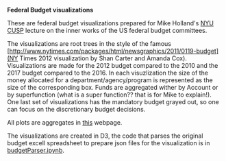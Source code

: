 **Federal Budget visualizations**

These are federal budget visualizations prepared for Mike Holland's [NYU CUSP](http://cusp.nyu.edu/) lecture on the inner works of the US federal budget committees.

The visualizations are root trees in the style of the famous [http://www.nytimes.com/packages/html/newsgraphics/2011/0119-budget](NY Times 2012 visualization by Shan Carter and Amanda Cox).
Visualizations are made for the 2012 budget compared to the 2010 and the 2017 budget compared to the 2016. 
In each visuzlization the size of the money allocated for a department/agency/program is represented as the size of the corresponding box. 
Funds are aggregated wither by Account or by superfunction (what is a super function?? that is for Mike to explain!).
One last set of visualizations has the mandatory budget grayed out, so one can focus on the discretionary budget decisions. 

All plots are aggregates in [this](http://cosmo.nyu.edu/~fb55/budgetTree/) webpage.

The visualizations are created in D3, the code that parses the original budget excell spreadsheet to prepare json files for the visualization is in [budgetParser.ipynb](budgetParser.ipynb).

